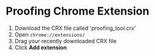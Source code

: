 # Proofing Chrome Extension

1. Download the CRX file called 'proofing_tool.crx'
2. Open `chrome://extensions/`
3. Drag your recently downloaded CRX file
4. Click **Add extension**
